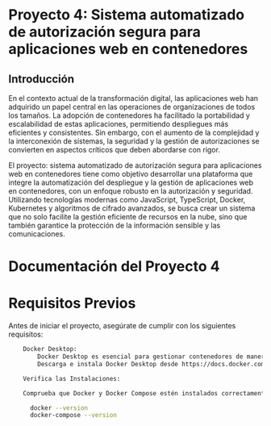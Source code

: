 # Proyecto 4: Sistema automatizado de autorización segura para aplicaciones web en contenedores
## Introducción
En el contexto actual de la transformación digital, las aplicaciones web han adquirido un papel central en las operaciones de organizaciones de todos los tamaños. La adopción de contenedores ha facilitado la portabilidad y escalabilidad de estas aplicaciones, permitiendo despliegues más eficientes y consistentes. Sin embargo, con el aumento de la complejidad y la interconexión de sistemas, la seguridad y la gestión de autorizaciones se convierten en aspectos críticos que deben abordarse con rigor.

El proyecto: sistema automatizado de autorización segura para aplicaciones web en contenedores tiene como objetivo desarrollar una plataforma que integre la automatización del despliegue y la gestión de aplicaciones web en contenedores, con un enfoque robusto en la autorización y seguridad. Utilizando tecnologías modernas como JavaScript, TypeScript, Docker, Kubernetes y algoritmos de cifrado avanzados, se busca crear un sistema que no solo facilite la gestión eficiente de recursos en la nube, sino que también garantice la protección de la información sensible y las comunicaciones.

# Documentación del Proyecto 4
# Requisitos Previos
Antes de iniciar el proyecto, asegúrate de cumplir con los siguientes requisitos:
```bash
    Docker Desktop:
        Docker Desktop es esencial para gestionar contenedores de manera local.
        Descarga e instala Docker Desktop desde https://docs.docker.com/desktop/setup/install/linux/

    Verifica las Instalaciones:

    Comprueba que Docker y Docker Compose estén instalados correctamente:

      docker --version
      docker-compose --version
```
